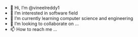 - 👋 Hi, I’m @vineelreddy1
- 👀 I’m interested in software field
- 🌱 I’m currently learning computer science and engineering
- 💞️ I’m looking to collaborate on ...
- 📫 How to reach me ...

<!---
vineelreddy1/vineelreddy1 is a ✨ special ✨ repository because its `README.md` (this file) appears on your GitHub profile.
You can click the Preview link to take a look at your changes.
--->
